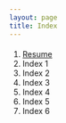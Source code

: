 ```yaml
---
layout: page
title: Index
---
```

####

1. [Resume](/doc/resume)
2. Index 1 
3. Index 2
4. Index 3
5. Index 4
6. Index 5
7. Index 6
